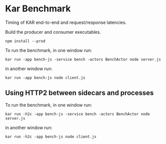 # Kar Benchmark

Timing of KAR end-to-end and request/response latencies.

Build the producer and consumer executables.
```
npm install --prod
```

To run the benchmark, in one window run:
```
kar run -app bench-js -service bench -actors BenchActor node server.js
```

in another window run:
```
kar run -app bench-js node client.js
```

## Using HTTP2 between sidecars and processes

To run the benchmark, in one window run:
```
kar run -h2c -app bench-js -service bench -actors BenchActor node server.js
```

in another window run:
```
kar run -h2c -app bench-js node client.js
```
